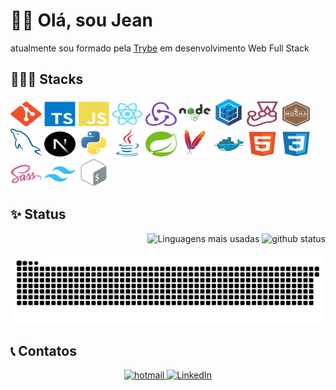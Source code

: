 # 👋🏽 Olá, sou Jean

atualmente sou formado pela [Trybe](https://github.com/betrybe) em
desenvolvimento Web Full Stack

## 👨🏽‍💻 Stacks

[<img width="50" height="40" alt="Git" src="https://github.com/jeanalves28/jeanalves28/blob/main/images/git.svg" />](https://git-scm.com)
[<img width="50" height="40" alt="Typescript" src="https://github.com/jeanalves28/jeanalves28/blob/main/images/typescript.svg" />](https://www.typescriptlang.org)
[<img width="50" height="40" alt="Javascript" src="https://github.com/jeanalves28/jeanalves28/blob/main/images/javascript.svg" />](https://www.javascript.com)
[<img width="50" height="40" alt="React" src="https://github.com/jeanalves28/jeanalves28/blob/main/images/react.svg" />](https://react.dev)
[<img width="50" height="40" alt="Redux" src="https://github.com/jeanalves28/jeanalves28/blob/main/images/redux.svg" />](https://redux.js.org)
[<img width="50" height="45" alt="NodeJS" src="https://github.com/jeanalves28/jeanalves28/blob/main/images/nodejs.svg" />](https://nodejs.org)
[<img width="50" height="45" alt="Sequelize" src="https://github.com/jeanalves28/jeanalves28/blob/main/images/sequelize.svg" />](https://sequelize.org)
[<img width="50" height="40" alt="Jest" src="https://github.com/jeanalves28/jeanalves28/blob/main/images/jest.svg" />](https://jestjs.io)
[<img width="50" height="40" alt="Mocha" src="https://github.com/jeanalves28/jeanalves28/blob/main/images/mocha.svg" />](https://mochajs.org)
[<img width="50" height="45" alt="MySQL" src="https://github.com/jeanalves28/jeanalves28/blob/main/images/mysql.svg" />](https://www.mysql.com)
[<img width="50" height="40" alt="NextJS" src="https://github.com/jeanalves28/jeanalves28/blob/main/images/nextjs.svg" />](https://nextjs.org)
[<img width="50" height="45" alt="Python" src="https://github.com/jeanalves28/jeanalves28/blob/main/images/python.svg" />](https://www.python.org)
[<img width="50" height="45" alt="Java" src="https://github.com/jeanalves28/jeanalves28/blob/main/images/java.svg" />](https://www.java.com)
[<img width="50" height="40" alt="Java Spring" src="https://github.com/jeanalves28/jeanalves28/blob/main/images/java_spring.svg" />](https://spring.io)
[<img width="50" height="45" alt="Maven" src="https://github.com/jeanalves28/jeanalves28/blob/main/images/maven.svg" />](https://maven.apache.org)
[<img width="50" height="40" alt="Docker" src="https://github.com/jeanalves28/jeanalves28/blob/main/images/docker.svg" />](https://www.docker.com)
[<img width="50" height="40" alt="HTML5" src="https://github.com/jeanalves28/jeanalves28/blob/main/images/html5.svg" />](https://developer.mozilla.org/en-US/docs/Web/HTML)
[<img width="50" height="40" alt="CSS3" src="https://github.com/jeanalves28/jeanalves28/blob/main/images/css3.svg" />](https://developer.mozilla.org/en-US/docs/Web/CSS)
[<img width="50" height="40" alt="Sass" src="https://github.com/jeanalves28/jeanalves28/blob/main/images/sass.svg" />](https://sass-lang.com)
[<img width="50" height="40" alt="Tailwind" src="https://github.com/jeanalves28/jeanalves28/blob/main/images/tailwind.svg" />](https://tailwindcss.com)
[<img width="50" height="45" alt="Bash" src="https://github.com/jeanalves28/jeanalves28/blob/main/images/bash.svg" />](https://www.gnu.org/software/bash)

## ✨ Status

<div align="end">
  <picture>
    <source media="(prefers-color-scheme: dark)" srcset="https://github-readme-stats.vercel.app/api/top-langs/?username=jeanalves28&locale=pt-br&layout=compact&theme=holi"/>
    <source media="(prefers-color-scheme: light)" srcset="https://github-readme-stats.vercel.app/api/top-langs/?username=jeanalves28&locale=pt-br&layout=compact&theme=transparent"/>
    <img alt="Linguagens mais usadas" loading="lazy" height="180em" src="https://github-readme-stats.vercel.app/api/top-langs/?username=jeanalves28&locale=pt-br&layout=compact&theme=transparent"/>
  </picture>
  <picture>
    <source media="(prefers-color-scheme: dark)" srcset="https://github-readme-stats.vercel.app/api?username=jeanalves28&locale=pt-br&theme=holi"/>
    <source media="(prefers-color-scheme: light)" srcset="https://github-readme-stats.vercel.app/api?username=jeanalves28&locale=pt-br&theme=transparent"/>
    <img alt="github status" loading="lazy" height="180em" src="https://github-readme-stats.vercel.app/api?username=jeanalves28&locale=pt-br&theme=transparent"/>
  </picture>
</div>

<br>

<picture align="center">
  <source media="(prefers-color-scheme: dark)" srcset="https://github.com/jeanalves28/jeanalves28/blob/output/grid-snake-dark.svg" />
  <source media="(prefers-color-scheme: light)" srcset="https://github.com/jeanalves28/jeanalves28/blob/output/grid-snake.svg" />
  <img alt="grid snake" src="https://github.com/jeanalves28/jeanalves28/blob/output/grid-snake.svg" />
</picture>

## 📞 Contatos

<div align="center">
  <a href = "mailto:j_alves_19@hotmail.com">
    <img alt="hotmail" loading="lazy" src="https://img.shields.io/badge/Microsoft_Outlook-0078D4?style=for-the-badge&logo=microsoft-outlook&logoColor=white" target="_blank">
  </a>
  <a href="https://www.linkedin.com/in/jean-alves27">
    <img alt="LinkedIn" loading="lazy" src="https://img.shields.io/badge/-LinkedIn-%230077B5?style=for-the-badge&logo=linkedin&logoColor=white" target="_blank">
  </a>
</div>
